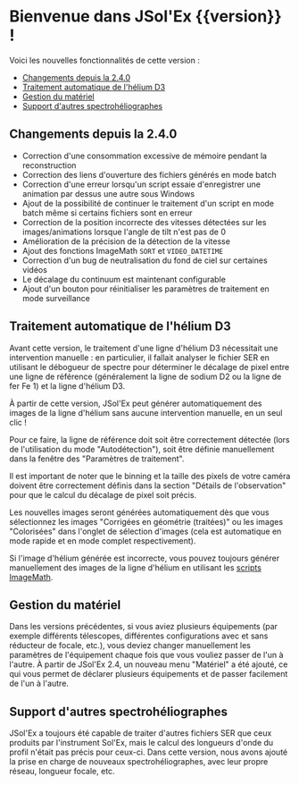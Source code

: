 # Bienvenue dans JSol'Ex {{version}} !

Voici les nouvelles fonctionnalités de cette version :

- [Changements depuis la 2.4.0](#changements-depuis-la-2.4.0)
- [Traitement automatique de l'hélium D3](#traitement-automatique-de-lhélium-d3)
- [Gestion du matériel](#gestion-du-matériel)
- [Support d'autres spectrohéliographes](#support-d'autres-spectrohéliographes)

## Changements depuis la 2.4.0

- Correction d'une consommation excessive de mémoire pendant la reconstruction
- Correction des liens d'ouverture des fichiers générés en mode batch
- Correction d'une erreur lorsqu'un script essaie d'enregistrer une animation par dessus une autre sous Windows
- Ajout de la possibilité de continuer le traitement d'un script en mode batch même si certains fichiers sont en erreur
- Correction de la position incorrecte des vitesses détectées sur les images/animations lorsque l'angle de tilt n'est pas de 0
- Amélioration de la précision de la détection de la vitesse
- Ajout des fonctions ImageMath `SORT` et `VIDEO_DATETIME`
- Correction d'un bug de neutralisation du fond de ciel sur certaines vidéos
- Le décalage du continuum est maintenant configurable
- Ajout d'un bouton pour réinitialiser les paramètres de traitement en mode surveillance

## Traitement automatique de l'hélium D3

Avant cette version, le traitement d'une ligne d'hélium D3 nécessitait une intervention manuelle : en particulier, il fallait analyser le fichier SER en utilisant le débogueur de spectre pour déterminer le décalage de pixel entre une ligne de référence (généralement la ligne de sodium D2 ou la ligne de fer Fe 1) et la ligne d'hélium D3.

À partir de cette version, JSol'Ex peut générer automatiquement des images de la ligne d'hélium sans aucune intervention manuelle, en un seul clic !

Pour ce faire, la ligne de référence doit soit être correctement détectée (lors de l'utilisation du mode "Autodétection"), soit être définie manuellement dans la fenêtre des "Paramètres de traitement".

Il est important de noter que le binning et la taille des pixels de votre caméra doivent être correctement définis dans la section "Détails de l'observation" pour que le calcul du décalage de pixel soit précis.

Les nouvelles images seront générées automatiquement dès que vous sélectionnez les images "Corrigées en géométrie (traitées)" ou les images "Colorisées" dans l'onglet de sélection d'images (cela est automatique en mode rapide et en mode complet respectivement).

Si l'image d'hélium générée est incorrecte, vous pouvez toujours générer manuellement des images de la ligne d'hélium en utilisant les [scripts ImageMath](https://melix.github.io/astro4j/latest/en/jsolex.html#_imagemath_scripts).

## Gestion du matériel

Dans les versions précédentes, si vous aviez plusieurs équipements (par exemple différents télescopes, différentes configurations avec et sans réducteur de focale, etc.), vous deviez changer manuellement les paramètres de l'équipement chaque fois que vous vouliez passer de l'un à l'autre.
À partir de JSol'Ex 2.4, un nouveau menu "Matériel" a été ajouté, ce qui vous permet de déclarer plusieurs équipements et de passer facilement de l'un à l'autre.

## Support d'autres spectrohéliographes

JSol'Ex a toujours été capable de traiter d'autres fichiers SER que ceux produits par l'instrument Sol'Ex, mais le calcul des longueurs d'onde du profil n'était pas précis pour ceux-ci.
Dans cette version, nous avons ajouté la prise en charge de nouveaux spectrohéliographes, avec leur propre réseau, longueur focale, etc.

